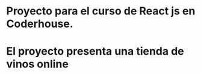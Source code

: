 #  Proyecto para el curso de React js en Coderhouse.
#  El proyecto presenta una tienda de vinos online
